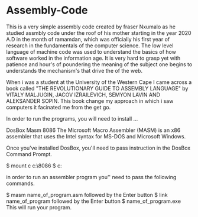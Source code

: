 # Assembly-Code
This is a very simple assembly code 
created by fraser Nxumalo as he studied assmbly code under the roof of his mother starting in the year 2020 A.D in the month of ramamdan, which was officially his first year of research in the fundamentals of the computer science. The low level language of machine code was used to understand the basics of how software worked in the information age. It is very hard to grasp yet with patience and hour's of poundering the meaning of the subject one begins to understands the mechanism's that drive the of the web.

When i was a student at the University of the Western Cape I came across a book called "THE REVOLUTIONARY GUIDE TO ASSEMBLY LANGUAGE" by VITALY MALJUGIN, JACOV IZRAILEVICH, SEMYON LAVIN AND ALEKSANDER SOPIN. This book change my approach in which i saw computers it facinated me from the get go.

In order to run the programs, you will need to install ...

DosBox
Masm 8086 The Microsoft Macro Assembler (MASM) is an x86 assembler that uses the Intel syntax for MS-DOS and Microsoft Windows.

Once you've installed DosBox, you'll need to pass instruction in the DosBox Command Prompt.

$ mount c c:\8086
$ c:

in order to run an assembler program you'' need to pass the following commands.

$ masm name_of_program.asm
followed by the Enter button
$ link name_of_program
followed by the Enter button
$ name_of_program.exe
This will run your program.
